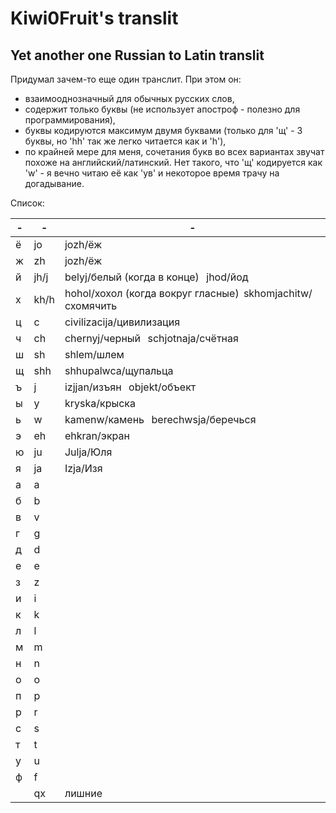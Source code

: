 # Kiwi0Fruit's translit

## Yet another one Russian to Latin translit

Придумал зачем-то еще один транслит. При этом он:

* взаимооднозначный для обычных русских слов,
* содержит только буквы (не использует апостроф - полезно для программирования),
* буквы кодируются максимум двумя буквами (только для 'щ' - 3 буквы, но 'hh' так же легко читается как и 'h'),
* по крайней мере для меня, сочетания букв во всех вариантах звучат похоже на английский/латинский. Нет такого, что 'щ' кодируется как 'w' - я вечно читаю её как 'ув' и некоторое время трачу на догадывание.

Список:

| - | -  | - |
|---|----|---|
| ё | jo | jozh/ёж |
| ж | zh | jozh/ёж |
| й | јh/j | belyj/белый (когда в конце)   jhod/йод |
| х | kh/h | hohol/хохол (когда вокруг гласные)  skhomjachitw/схомячить |
| ц | c  | civilizacija/цивилизация |
| ч | ch | chernyj/черный   schjotnaja/счётная |
| ш | sh | shlem/шлем |
| щ | shh | shhupalwca/щупальца |
| ъ | j  | izjjan/изъян   objekt/объект |
| ы | y  | kryska/крыска |	
| ь | w  | kamenw/камень   berechwsja/беречься |
| э | eh | ehkran/экран |
| ю | ju | Julja/Юля |
| я | ja | Izja/Изя |
| а | a | |
| б | b | |
| в | v | |
| г | g | |
| д | d | |
| е | e | |
| з | z | |
| и | i | |
| к | k | |
| л | l | |
| м | m | |
| н | n | |
| о | o | |
| п | p | |
| р | r | |
| с | s | |
| т | t | |
| у | u | |
| ф | f | |
|   | qx | лишние |
